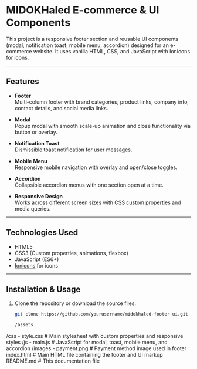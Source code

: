 # MIDOKHaled E-commerce  & UI Components

This project is a responsive footer section and reusable UI components (modal, notification toast, mobile menu, accordion) designed for an e-commerce website. It uses vanilla HTML, CSS, and JavaScript with Ionicons for icons.

---

## Features

- **Footer**  
  Multi-column footer with brand categories, product links, company info, contact details, and social media links.

- **Modal**  
  Popup modal with smooth scale-up animation and close functionality via button or overlay.

- **Notification Toast**  
  Dismissible toast notification for user messages.

- **Mobile Menu**  
  Responsive mobile navigation with overlay and open/close toggles.

- **Accordion**  
  Collapsible accordion menus with one section open at a time.

- **Responsive Design**  
  Works across different screen sizes with CSS custom properties and media queries.

---

## Technologies Used

- HTML5
- CSS3 (Custom properties, animations, flexbox)
- JavaScript (ES6+)
- [Ionicons](https://ionicons.com/) for icons

---

## Installation & Usage

1. Clone the repository or download the source files.
   
   ```bash
   git clone https://github.com/yourusername/midokhaled-footer-ui.git

   /assets
  /css
    - style.css       # Main stylesheet with custom properties and responsive styles
  /js
    - main.js         # JavaScript for modal, toast, mobile menu, and accordion
  /images
    - payment.png     # Payment method image used in footer
index.html            # Main HTML file containing the footer and UI markup
README.md             # This documentation file

